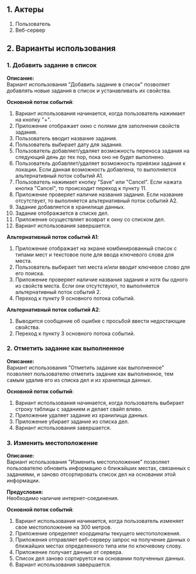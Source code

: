 
## 1. Актеры
1. Пользователь  
2. Веб-сервер

## 2. Варианты использования
### 1. Добавить задание в список
**Описание:**  
Вариант использования "Добавить задание в список" позволяет добавлять новые задания в список и устанавливать их свойства. 
 
**Основной поток событий**:  
1. Вариант использования начинается, когда пользователь нажимает на кнопку "+".  
2. Приложение отображает окно с полями для заполнения свойств задания.  
3. Пользователь вводит название задания.  
4. Пользователь выбирает дату для задания.  
5. Пользователь добавляет/удаляет возможность переноса задания на следующий день до тех пор, пока оно не будет выполнено.  
6. Пользователь добавляет/удаляет возможность привязки задания к локации.  Если данная возможность добавлена, то выполняется альтернативный поток событий A1.  
7. Пользователь нажимает кнопку "Save" или "Cancel". Если нажата кнопка "Cancel", то происходит переход к пункту 11.  
8. Приложение проверяет наличие названия задания. Если название отсутствует, то выполняется альтернативный поток событий A2.  
9. Задание добавляется в хранилище данных.  
10. Задание отображается в списке дел.  
11. Приложение осуществляет возврат к окну со списком дел.  
12. Вариант использования завершается.

**Альтернативный поток событий A1**:   
1. Приложение отображает на экране комбинированный список с типами мест и текстовое поле для ввода ключевого слова для места.  
2. Пользователь выбирает тип места и/или вводит ключевое слово для его поиска.   
3. Приложение проверяет наличие названия задания и хотя бы одного из свойств места. Если они отсутствуют, то выполняется альтернативный поток событий 2.  
4. Переход к пункту 9 основного потока событий.

**Альтернативный поток событий A2**:   
1. Выводится сообщение об ошибке с просьбой ввести недостающие свойства.  
2. Переход к пункту 3 основного потока событий.

### 2. Отметить задание как выполненное
**Описание:**  
Вариант использования "Отметить задание как выполненное" позволяет пользователю отметить задание  как выполненное, тем самым удалив его из списка дел и из хранилища данных.

**Основной поток событий**:  
1. Вариант использования начинается, когда пользователь выбирает строку таблицы с заданием и делает свайп влево.  
2. Приложение удаляет задание из хранилища данных.
3. Приложение убирает задание из списка дел.
4. Вариант использования завершается.

### 3. Изменить местоположение
**Описание:**  
Вариант использования "Изменить местоположение" позволяет пользователю обновить информацию о ближайших местах, связанных с заданиями, и заново отсортировать список дел на основании этой информации.  

**Предусловия:**  
Необходимо наличие интернет-соединения.  

**Основной поток событий**:  
1. Вариант использования начинается, когда пользователь изменяет свое местоположение на 300 метров.  
2. Приложение определяет координаты текущего местоположения.  
3. Приложения отправляет веб-серверу запрос на получение данных о ближайших местах определенного типа или по ключевому слову.  
4. Приложение получает данные от сервера.  
5. Список дел заново сортируется на основании полученных данных.
6. Вариант использования завершается.

